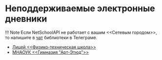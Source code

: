 # Неподдерживаемые электронные дневники

!!! Note
    Если NetSchoolAPI не работает с вашим <<Сетевым городом>>, то напишите в [чат](https://t.me/netschoolapi) библиотеки в Телеграме.

* [Лицей <<Физико-техническая школа>>](http://netschool.school.ioffe.ru)
* [МНАОУК <<Гимназия "Арт-Этюд">>](https://art-ed.ru/)
